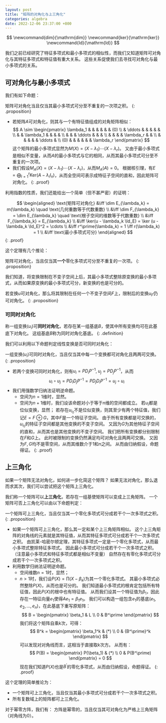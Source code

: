 ```yaml
---
layout: post
title: "矩阵的对角化与上三角化"
categories: algebra
date: 2022-12-06 23:37:00 +800
--- 
```


$$
\newcommand{dim}{\mathrm{dim}}
\newcommand{ker}{\mathrm{ker}}
\newcommand{Id}{\mathrm{Id}}
$$

我们之前已经研究了特征多项式和最小多项式的相似性，而我们又知道矩阵可对角化与其特征多项式和特征值有重大关系。
这些关系促使我们去寻找可对角化与最小多项式的关系。

## 可对角化与最小多项式

我们有如下命题：

矩阵可对角化当且仅当其最小多项式可分至不重复的一次项之积。
{: .proposition}

- 若矩阵$A$可对角化，则其与一个有特征值组成的对角矩阵相似：
$$
A \sim 
\begin{pmatrix}
\lambda_1 & & & & & & (0) \\
 & \ddots & & & & & \\
 & & \lambda_1 & & & & \\
 & & & \ddots & & & \\
 & & & & \lambda_r & & \\
 & & & & & \ddots & \\
(0) & & & & & & \lambda_r
\end{pmatrix}
$$
这个矩阵的最小多项式显然为$M(X) = (X - \lambda_1) \cdots (X - \lambda_r)$。
又由于最小多项式是相似不变量，从而$A$的最小多项式与它的相同，从而其最小多项式可分至不重复的一次项。
- 我们假设$M_A(X) = (X - \lambda_1) \cdots (X - \lambda_r)$，从而$M_A(A) = 0$。
根据核引理，有$E = \bigoplus_{i=1}^{r} \mathrm{Ker}(A - \lambda_i I_n)$，从而全空间可表示成特征子空间的直和，因此矩阵可对角化。
{: .proof}

利用指数的性质，我们还能给出一个简单（但不甚严密）的证明：

$$
\begin{aligned}
\text{矩阵可对角化} 
&\iff \dim E_{\lambda_k} = m(\lambda_k) \quad \text{几何重数等于代数重数} \\
&\iff \dim F_{\lambda_k} = \dim E_{\lambda_k} \quad \text{根子空间的维数等于代数重数} \\
&\iff F_{\lambda_k} = E_{\lambda_k} \\
&\iff \ker(u - \lambda_k \Id_E) = \ker (u - \lambda_k \Id_E)^2 = \cdots \\
&\iff r^\prime(\lambda_k) = 1 \iff r(\lambda_k) = 1 \\
&\iff \text{最小多项式可分}
\end{aligned}
$$
{: .proof}

这个定理有几个推论：

矩阵可对角化，当且仅当其**一个**零化多项式可分至不重复的一次项。
{: .proposition}

我们知道，将变换限制在不变子空间上后，其最小多项式整除原变换的最小多项式，从而如果原变换的最小多项式可分，新变换的也是可分的。

若变换$u$可对角化，那么将其限制在任何一个不变子空间$F$上，限制后的变换$u_F$仍可对角化。
{: .proposition}

### 可同时对角化

称一组变换$(u_i)$可**同时对角化**，若存在某一组基底$B$，使其中所有变换均可在此基底下对角化。
这组基底$B$称为同时对角化基底。
{: .definition}

我们可以利用以下命题判定线性变换是否可同时对角化：

一组变换$(u_i)$可同时对角化，当且仅当其中每一个变换都可对角化且两两可交换。
{: .proposition}

- 若两个变换可同时对角化，则有$u_i = P D_i P^{-1}, \; u_j = P D_j P^{-1}$，从而
$$u_i \circ u_j = P D_i D_j P^{-1} = P D_j D_i P^{-1} = u_j \circ u_i$$
- 我们用强数学归纳法证明逆命题。
  + 空间为$n = 1$维时，显然。
  + 空间为$n + 1$维时，我们设该命题对小于等于$n$维的空间都成立。
  若$u_i$都是位似变换，显然；
  若存在$u_{i_0}$不是位似变换，则其至少有两个特征值，我们记$E = F \oplus G$，其中$F$是一个特征子空间。
  由于所有变换都是可交换的，$u_{i_0}$的特征子空间都是其他变换的不变子空间。
  又因为$G$为其他特征子空间的直和，从而其也是其他变换的不变子空间。
  我们把所有变换都分别限制在$F$和$G$上。
  此时被限制的变换仍然满足均可对角化且两两可交换。
  又因为$F,G$均不是零空间，从而其维数介于1和$n$之间。
  从而由归纳假设，命题得证。
{: .proof}

## 上三角化

如果一个矩阵无法对角化，如何进一步化简这个矩阵？
如果无法对角化，那么退而求其次，我们可以尝试把这个矩阵上三角化。

我们称一个矩阵可以**上三角化**，若存在一组基使矩阵可以变成上三角矩阵。
一个矩阵可否上三角化可以由以下命题判定：

一个矩阵可上三角化，当且仅当其一个零化多项式可分成若干个一次多项式之积。
{: .proposition}

- 如果一个矩阵可上三角化，那么其一定和某个上三角矩阵相似。
  这个上三角矩阵的对角线的元素就是其特征值，从而其特征多项式可分成若干个一次多项式之积。
  由凯莱-哈密尔顿定理，其特征多项式一定是一个零化多项式，从而最小多项式整除特征多项式。
  因此最小多项式可分成若干个一次多项式之积。（注意最小多项式和特征多项式都是相似不变量）
  自然存在有零化多项式可分成若干个一次多项式之积。
- 利用数学归纳法证明逆命题。
  + 空间维数$n=1$时，显然；
  + $n > 1$时，我们设$P(X) = \prod (X - \beta_k)$为其一个零化多项式。
	其最小多项式必然整除$P(X)$，从而也是可分的。
    我们知道最小多项式的根肯定包括所有特征值，因此$P(X)$的根中也有特征值。
	从而我们设其一个特征值为$\beta_1$，因此存在一特征向量$e_1$使得$Ae_1 = \beta_1 e_1$。
	我们可以构造一组包含$e_1$的基底$(e_1, e_2, \dots, e_n)$，在此基底下重写原矩阵：
	$$
	B = \begin{pmatrix}
	\beta_1 & L \\
	0 & B^\prime
	\end{pmatrix}
	$$
	我们将这个矩阵自乘$k$次，可得：
	$$
	B^k = \begin{pmatrix}
	\beta_1^k & (*) \\
	0 & {B^\prime}^k
	\end{pmatrix}
	$$
	可以发现对对角线而言，这相当于直接取$k$次方。
	从而有：
	$$
	P(B) = \begin{pmatrix}
	P(\beta_1) & (*) \\
	0 & P(B^\prime)
	\end{pmatrix}
	= 0
	$$
	现在我们知道$P(X)$也是$B^\prime$的零化多项式，从而由归纳假设，命题得证。
{: .proof}

这个定理的简单推论为：
- 一个矩阵可上三角化，当且仅当其最小多项式可分成若干个一次多项式之积。
- 所有复数域上的矩阵都可上三角化。

对于幂零方阵，我们有：
方阵是幂零的，当且仅当其可对角化为严格上三角矩阵（对角线为0）。
